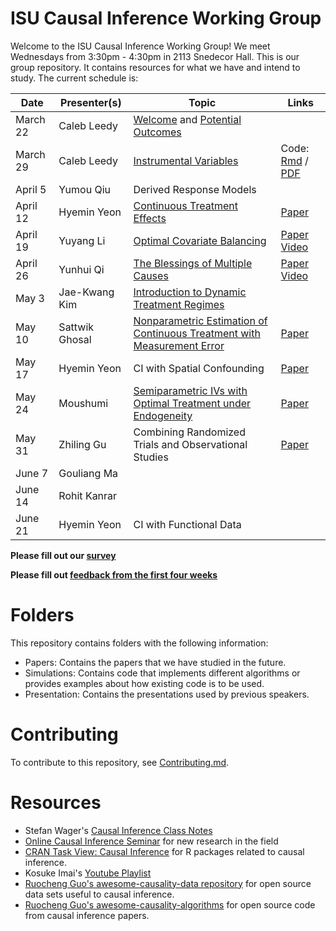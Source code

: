 
# ISU Causal Inference Working Group

Welcome to the ISU Causal Inference Working Group! We meet Wednesdays from
3:30pm - 4:30pm in 2113 Snedecor Hall. This is our group repository. It
contains resources for what we have and intend to study. The current schedule
is:

| Date     | Presenter(s)   | Topic                                                                                                           | Links                                                                                                     |
| -----    | ----------     | ------                                                                                                          | ----                                                                                                      |
| March 22 | Caleb Leedy    | [Welcome](Presentations/welcome_032223.pdf) and [Potential Outcomes](Presentations/intro_032223.pdf)            |                                                                                                           |
| March 29 | Caleb Leedy    | [Instrumental Variables](Presentations/iv.pdf)                                                                  | Code: [Rmd](Simulations/est_ate_iv.Rmd) / [PDF](Simulations/est_ate_iv.pdf)                               |
| April 5  | Yumou Qiu      | Derived Response Models                                                                                         |                                                                                                           |
| April 12 | Hyemin Yeon    | [Continuous Treatment Effects](Presentations/CIWG_20230412_HyeminYeon_ContTrt.pdf)                              | [Paper](https://tinyurl.com/mdxy5nu9)                                                                     |
| April 19 | Yuyang Li      | [Optimal Covariate Balancing](Presentations/Optimal_Covariate_Balancing_0419.pdf)                               | [Paper](https://tinyurl.com/3dtxcw6y) [Video](https://iastate.box.com/s/3gzqp844hxwwteogwnub1tfuv6dx7jb6) |
| April 26 | Yunhui Qi      | [The Blessings of Multiple Causes](Presentations/Blessing_Challenges_MultiCause_0426.pdf)                       | [Paper](https://tinyurl.com/4szac96n) [Video](https://iastate.box.com/s/nlkn8eln0m8achyp3md3uw18z7p7ekbf) |
| May 3    | Jae-Kwang Kim  | [Introduction to Dynamic Treatment Regimes](Presentations/Intro_DTR.pdf)                                        |                                                                                                           |
| May 10   | Sattwik Ghosal | [Nonparametric Estimation of Continuous Treatment with Measurement Error](Presentations/CIWG_20230510.pdf)      | [Paper](https://tinyurl.com/2mzpsvhb)                                                                     |
| May 17   | Hyemin Yeon    | CI with Spatial Confounding                                                                                     | [Paper](https://arxiv.org/abs/2112.14946)                                                                 |
| May 24   | Moushumi       | [Semiparametric IVs with Optimal Treatment under Endogeneity](Presentations/SemiIV.pdf)                         | [Paper](https://tinyurl.com/549nfn52)                                                                     |
| May 31   | Zhiling Gu     | Combining Randomized Trials and Observational Studies                                                           | [Paper](https://arxiv.org/abs/2011.08047)                                                                 |
| June 7   | Gouliang Ma    |                                                                                                                 |                                                                                                           |
| June 14  | Rohit Kanrar   |                                                                                                                 |                                                                                                           |
| June 21  | Hyemin Yeon    | CI with Functional Data                                                                                         |                                                                                                           |


**Please fill out our [survey](https://forms.gle/Bc3gPvWuRnTWU2gy5)**

**Please fill out [feedback from the first four weeks](https://forms.gle/VKYz4b6n3YHbk7i76)**

# Folders

This repository contains folders with the following information:

* Papers: Contains the papers that we have studied in the future.
* Simulations: Contains code that implements different algorithms or provides
  examples about how existing code is to be used.
* Presentation: Contains the presentations used by previous speakers.

# Contributing

To contribute to this repository, see [Contributing.md](Contributing.md).

# Resources

* Stefan Wager's [Causal Inference Class
  Notes](https://web.stanford.edu/~swager/stats361.pdf)
* [Online Causal Inference Seminar](https://sites.google.com/view/ocis/home)
  for new research in the field
* [CRAN Task View: Causal
  Inference](https://cran.r-project.org/web/views/CausalInference.html) for R
  packages related to causal inference.
* Kosuke Imai's [Youtube Playlist](https://www.youtube.com/@imaikosuke)
* [Ruocheng Guo's awesome-causality-data
  repository](https://github.com/rguo12/awesome-causality-data) for open source
  data sets useful to causal inference.
* [Ruocheng Guo's
  awesome-causality-algorithms](https://github.com/rguo12/awesome-causality-algorithms)
  for open source code from causal inference papers.
